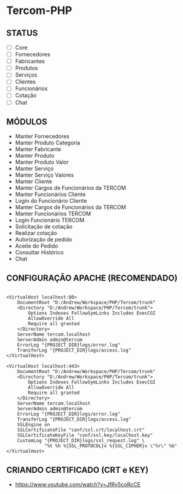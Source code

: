 # Tercom-PHP

## STATUS

- [ ] Core
- [ ] Fornecedores
- [ ] Fabricantes
- [ ] Produtos
- [ ] Serviços
- [ ] Clientes
- [ ] Funcionários
- [ ] Cotação
- [ ] Chat

## MÓDULOS
- Manter Fornecedores
- Manter Produto Categoria
- Manter Fabricante
- Manter Produto
- Manter Produto Valor
- Manter Serviço
- Manter Serviço Valores
- Manter Cliente
- Manter Cargos de Funcionários da TERCOM
- Manter Funcionários Cliente
- Login do Funcionário Cliente
- Manter Cargos de Funcionários da TERCOM
- Manter Funcionários TERCOM
- Login Funcionário TERCOM
- Solicitação de cotação
- Realizar cotação
- Autorização de pedido
- Aceite do Pedido
- Consultar Histórico
- Chat

## CONFIGURAÇÃO APACHE (RECOMENDADO)

```

<VirtualHost localhost:80>
	DocumentRoot "D:/Andrew/Workspace/PHP/Tercom/trunk"
	<Directory "D:/Andrew/Workspace/PHP/Tercom/trunk">
		Options Indexes FollowSymLinks Includes ExecCGI
		AllowOverride All
		Require all granted
	</Directory>
	ServerName tercom.localhost
	ServerAdmin admin@tercom
	ErrorLog "{PROJECT_DIR}logs/error.log"
	TransferLog "{PROJECT_DIR}logs/access.log"
</VirtualHost>

<VirtualHost localhost:443>
	DocumentRoot "D:/Andrew/Workspace/PHP/Tercom/trunk"
	<Directory "D:/Andrew/Workspace/PHP/Tercom/trunk">
		Options Indexes FollowSymLinks Includes ExecCGI
		AllowOverride All
		Require all granted
	</Directory>
	ServerName tercom.localhost
	ServerAdmin admin@tercom
	ErrorLog "{PROJECT_DIR}logs/error.log"
	TransferLog "{PROJECT_DIR}logs/access.log"
	SSLEngine on
	SSLCertificateFile "conf/ssl.crt/localhost.crt"
	SSLCertificateKeyFile "conf/ssl.key/localhost.key"
	CustomLog "{PROJECT_DIR}logs/ssl_request.log" \
			  "%t %h %{SSL_PROTOCOL}x %{SSL_CIPHER}x \"%r\" %b"
</VirtualHost>
```

## CRIANDO CERTIFICADO (CRT e KEY)

- https://www.youtube.com/watch?v=JfRy5coRcCE
